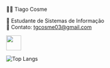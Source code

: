 👨‍💻 Tiago Cosme

📌 Estudante de Sistemas de Informação  
📧 Contato: tgcosme03@gmail.com



<img src="https://cdn.jsdelivr.net/gh/devicons/devicon/icons/java/java-original.svg" width="40" height="40"/>



![Top Langs](https://github-readme-stats.vercel.app/api/top-langs/?username=tiagocosme1&layout=compact&theme=dark&hide_border=true)
